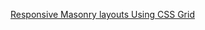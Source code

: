 [Responsive Masonry layouts Using CSS Grid](https://kanyshaiosmonova.github.io/100daysofcode/Day12/index.html
)